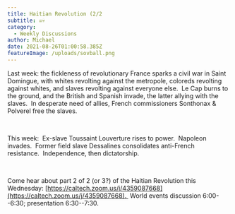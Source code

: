 ```yaml
---
title: Haitian Revolution (2/2
subtitle: ☠️💀
category:
  - Weekly Discussions
author: Michael
date: 2021-08-26T01:00:58.385Z
featureImage: /uploads/sovball.png
---
```

Last week: the fickleness of revolutionary France sparks a civil war in Saint Domingue, with whites revolting against the metropole, coloreds revolting against whites, and slaves revolting against everyone else.  Le Cap burns to the ground, and the British and Spanish invade, the latter allying with the slaves.  In desperate need of allies, French commissioners Sonthonax & Polverel free the slaves.

 

This week:  Ex-slave Toussaint Louverture rises to power.  Napoleon invades.  Former field slave Dessalines consolidates anti-French resistance.  Independence, then dictatorship.

 

Come hear about part 2 of 2 (or 3?) of the Haitian Revolution this Wednesday: [https://caltech.zoom.us/j/​4359087668](https://caltech.zoom.us/j/4359087668).  World events discussion 6:00--6:30; presentation 6:30--7:30.